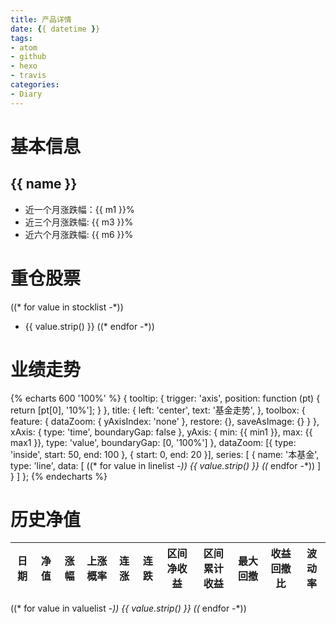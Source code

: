 ```yaml
---
title: 产品详情
date: {{ datetime }}
tags:
- atom
- github
- hexo
- travis
categories:
- Diary
---
```


# 基本信息
## {{ name }}
- 近一个月涨跌幅：{{ m1 }}%
- 近三个月涨跌幅: {{ m3 }}%
- 近六个月涨跌幅: {{ m6 }}%

# 重仓股票
((* for value in stocklist -*))
- {{ value.strip() }}
((* endfor -*))

# 业绩走势

{% echarts 600 '100%' %}
{
  tooltip: {
        trigger: 'axis',
        position: function (pt) {
            return [pt[0], '10%'];
        }
    },
    title: {
        left: 'center',
        text: '基金走势',
    },
    toolbox: {
        feature: {
            dataZoom: {
                yAxisIndex: 'none'
            },
            restore: {},
            saveAsImage: {}
        }
    },
    xAxis: {
        type: 'time',
        boundaryGap: false
    },
    yAxis: {
        min: {{ min1 }},
        max: {{ max1 }},
        type: 'value',
        boundaryGap: [0, '100%']
    },
    dataZoom: [{
        type: 'inside',
        start: 50,
        end: 100
    }, {
        start: 0,
        end: 20
    }],
    series: [
        {
            name: '本基金',
            type: 'line',
            data: [
((* for value in linelist -*))
{{ value.strip() }}
((* endfor -*))
            ]
        }
    ]
};
{% endecharts %}

# 历史净值

| 日期 | 净值 | 涨幅 | 上涨概率 | 连涨 | 连跌 | 区间净收益 | 区间累计收益 | 最大回撤 | 收益回撤比 | 波动率 |
| --- | --- | --- | --- | --- | --- | --- | --- | --- | --- | --- |
((* for value in valuelist -*))
{{ value.strip() }}
((* endfor -*))
